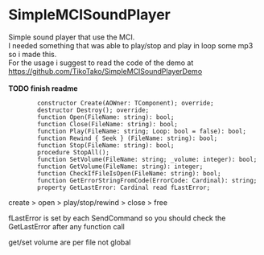 # SimpleMCISoundPlayer
Simple sound player that use the MCI.<br />
I needed something that was able to play/stop and play in loop some mp3 so i made this.<br />
For the usage i suggest to read the code of the demo at<br />
https://github.com/TikoTako/SimpleMCISoundPlayerDemo<br />
<br />
<b>TODO finish readme</b>
<br />
````
        constructor Create(AOWner: TComponent); override;
        destructor Destroy(); override;
        function Open(FileName: string): bool;
        function Close(FileName: string): bool;
        function Play(FileName: string; Loop: bool = false): bool;
        function Rewind { Seek } (FileName: string): bool;
        function Stop(FileName: string): bool;
        procedure StopAll();
        function SetVolume(FileName: string; _volume: integer): bool;
        function GetVolume(FileName: string): integer;
        function CheckIfFileIsOpen(FileName: string): bool;
        function GetErrorStringFromCode(ErrorCode: Cardinal): string;
        property GetLastError: Cardinal read fLastError;
````

create > open > play/stop/rewind > close > free


fLastError is set by each SendCommand so you should check the GetLastError after any function call



get/set volume are per file not global
